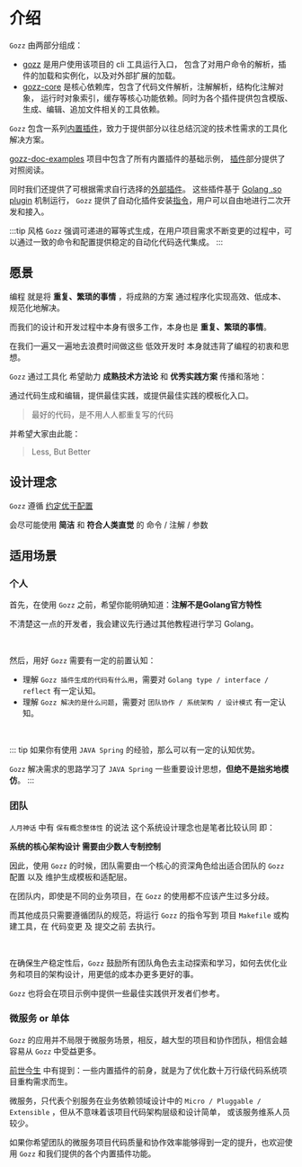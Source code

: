 # 介绍

`Gozz` 由两部分组成：

- [gozz](https://github.com/go-zing/gozz) 是用户使用该项目的 cli 工具运行入口，
  包含了对用户命令的解析，插件的加载和实例化，以及对外部扩展的加载。
- [gozz-core](https://github.com/go-zing/gozz-core) 是核心依赖库，包含了代码文件解析，注解解析，结构化注解对象，
  运行时对象索引，缓存等核心功能依赖。同时为各个插件提供包含模版、生成、编辑、追加文件相关的工具依赖。

`Gozz` 包含一系列[内置插件](plugins)，致力于提供部分以往总结沉淀的技术性需求的工具化解决方案。

[gozz-doc-examples](https://github.com/go-zing/gozz-doc-examples) 项目中包含了所有内置插件的基础示例，
[插件](plugins)部分提供了对照阅读。

同时我们还提供了可根据需求自行选择的[外部插件](https://github.com/go-zing/gozz-plugins)。
这些插件基于 [Golang .so plugin](https://pkg.go.dev/plugin) 机制运行，
`Gozz` 提供了自动化插件安装[指令](getting-started.md#gozz-install)，用户可以自由地进行二次开发和接入。

:::tip 风格
`Gozz` 强调可递进的幂等式生成，在用户项目需求不断变更的过程中，可以通过一致的命令和配置提供稳定的自动化代码迭代集成。
:::

## 愿景

编程 就是将 **重复、繁琐的事情** ，将成熟的方案 通过程序化实现高效、低成本、规范化地解决。

而我们的设计和开发过程中本身有很多工作，本身也是 **重复、繁琐的事情**。

在我们一遍又一遍地去浪费时间做这些 低效开发时 本身就违背了编程的初衷和思想。

`Gozz` 通过工具化 希望助力 **成熟技术方法论** 和 **优秀实践方案** 传播和落地：

通过代码生成和编辑，提供最佳实践，或提供最佳实践的模板化入口。

> 最好的代码，是不用人人都重复写的代码

并希望大家由此能：

> Less, But Better

## 设计理念

`Gozz` 遵循 [约定优于配置](https://zh.wikipedia.org/wiki/%E7%BA%A6%E5%AE%9A%E4%BC%98%E4%BA%8E%E9%85%8D%E7%BD%AE)

会尽可能使用 **简洁** 和 **符合人类直觉** 的 命令 / 注解 / 参数

## 适用场景

### 个人

首先，在使用 `Gozz` 之前，希望你能明确知道：**注解不是Golang官方特性**

不清楚这一点的开发者，我会建议先行通过其他教程进行学习 Golang。

<br>

然后，用好 `Gozz` 需要有一定的前置认知：

- 理解 `Gozz 插件生成的代码有什么用`，需要对 `Golang type / interface / reflect` 有一定认知。
- 理解 `Gozz 解决的是什么问题`，需要对 `团队协作 / 系统架构 / 设计模式` 有一定认知。

<br>

::: tip
如果你有使用 `JAVA Spring` 的经验，那么可以有一定的认知优势。

`Gozz` 解决需求的思路学习了 `JAVA Spring` 一些重要设计思想，**但绝不是拙劣地模仿**。
:::

### 团队

`人月神话` 中有 `保有概念整体性` 的说法 这个系统设计理念也是笔者比较认同 即：

**系统的核心架构设计 需要由少数人专制控制**

因此，使用 `Gozz` 的时候，团队需要由一个核心的资深角色给出适合团队的 `Gozz` 配置 以及 维护生成模板和适配层。

在团队内，即使是不同的业务项目，在 `Gozz` 的使用都不应该产生过多分歧。

而其他成员只需要遵循团队的规范，将运行 `Gozz` 的指令写到 项目 `Makefile` 或构建工具，在 代码变更 及 提交之前 去执行。

<br>

在确保生产稳定性后，`Gozz` 鼓励所有团队角色去主动探索和学习，如何去优化业务和项目的架构设计，用更低的成本办更多更好的事。

`Gozz` 也将会在项目示例中提供一些最佳实践供开发者们参考。

### 微服务 or 单体

`Gozz` 的应用并不局限于微服务场景，相反，越大型的项目和协作团队，相信会越容易从 `Gozz` 中受益更多。

[前世今生](../story.md) 中有提到：一些内置插件的前身，就是为了优化数十万行级代码系统项目重构需求而生。

微服务，只代表个别服务在业务依赖领域设计中的 `Micro / Pluggable / Extensible` ，但从不意味着该项目代码架构层级和设计简单，
或该服务维系人员较少。

如果你希望团队的微服务项目代码质量和协作效率能够得到一定的提升，也欢迎使用 `Gozz` 和我们提供的各个内置插件功能。
